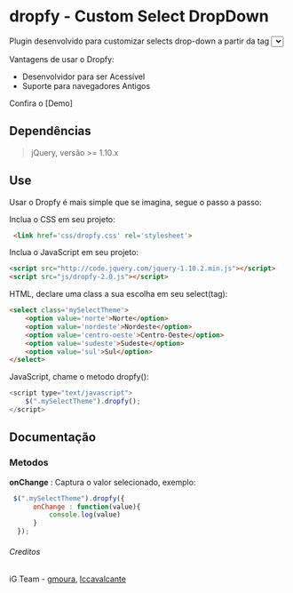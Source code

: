 dropfy - Custom Select DropDown
==========

Plugin desenvolvido para customizar selects drop-down a partir da tag *<select>*.

Vantagens de usar o Dropfy:
* Desenvolvidor para ser Acessível
* Suporte para navegadores Antigos

Confira o [Demo]

## Dependências
>  jQuery, versão >= 1.10.x 

## Use

Usar o Dropfy é mais simple que se imagina, segue o passo a passo:

Inclua o CSS em seu projeto:

```html
 <link href='css/dropfy.css' rel='stylesheet'>
```

Inclua o JavaScript em seu projeto:

```html
<script src="http://code.jquery.com/jquery-1.10.2.min.js"></script>
<script src="js/dropfy-2.0.js"></script>  
```

HTML, declare uma class a sua escolha em seu select(tag):

```html 
<select class='mySelectTheme'>
    <option value='norte'>Norte</option>
    <option value='nordeste'>Nordeste</option>
    <option value='centro-oeste'>Centro-Oeste</option>
    <option value='sudeste'>Sudeste</option>
    <option value='sul'>Sul</option>
</select>
```
JavaScript, chame o metodo dropfy():

```javascript
<script type="text/javascript">
    $(".mySelectTheme").dropfy();                     
</script>
```

## Documentação

### Metodos

**onChange** : Captura o valor selecionado, exemplo:

```javascript
 $(".mySelectTheme").dropfy({
      onChange : function(value){
          console.log(value)
      }
  }); 
```

###### Creditos
iG Team - [gmoura](https://github.com/gmoura), [lccavalcante](https://github.com/lccavalcante)
